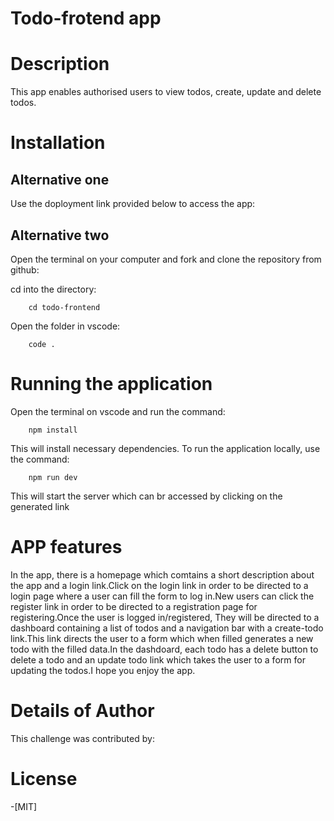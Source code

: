 # Todo-frotend app

# Description
This app enables authorised users to view todos, create, update and delete todos.

# Installation
## Alternative one
Use the doployment link provided below to access the app:


## Alternative two
Open the terminal on your computer and fork and clone the repository from github:


cd into the directory:

        cd todo-frontend

Open the folder in vscode:

        code .
    
# Running the application 
Open the terminal on vscode and run the command:

        npm install

This will install necessary dependencies.
To run the application locally, use the command:

        npm run dev

This will start the server which can br accessed by clicking on the generated link

# APP features
In the app, there is a homepage which comtains a short description about the app and a login link.Click on the login link in order to be directed to a login page where a user can fill the form to log in.New users can click the register link in order to be directed to a registration page for registering.Once the user is logged in/registered, They will be directed to a dashboard containing a list of todos and a navigation bar with a create-todo link.This link directs the user to a form which when filled generates a new todo with the filled data.In the dashdoard, each todo has a delete button to delete a todo and an update todo link which takes the user to a form for updating the todos.I hope you enjoy the app.

# Details of Author
 This challenge was contributed by:

# License
-[MIT]